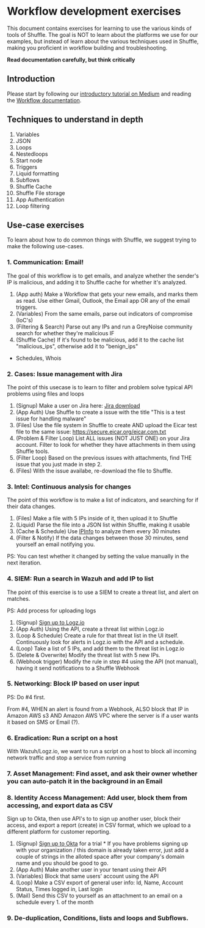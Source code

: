 # Workflow development exercises 
This document contains exercises for learning to use the various kinds of tools of Shuffle. The goal is NOT to learn about the platforms we use for our examples, but instead of learn about the various techniques used in Shuffle, making you proficient in workflow building and troubleshooting.

**Read documentation carefully, but think critically** 

## Introduction
Please start by following our [introductory tutorial on Medium](https://medium.com/shuffle-automation/introducing-shuffle-an-open-source-soar-platform-part-1-58a529de7d12) and reading the [Workflow documentation](http://shuffler.io/docs/workflows).

## Techniques to understand in depth
1. Variables
2. JSON
3. Loops
4. Nestedloops
5. Start node
6. Triggers
7. Liquid formatting
8. Subflows
9. Shuffle Cache
10. Shuffle File storage 
11. App Authentication
12. Loop filtering

## Use-case exercises
To learn about how to do common things with Shuffle, we suggest trying to make the following use-cases.

### 1. Communication: Email!
The goal of this workflow is to get emails, and analyze whether the sender's IP is malicious, and adding it to Shuffle cache for whether it's analyzed. 

1. (App auth) 					Make a Workflow that gets your new emails, and marks them as read. Use either Gmail, Outlook, the Email app OR any of the email triggers.
2. (Variables) 					From the same emails, parse out indicators of compromise (IoC's)
3. (Filtering & Search) Parse out any IPs and run a GreyNoise community search for whether they're malicious IF 
4. (Shuffle Cache) 			If it's found to be malicious, add it to the cache list "malicious_ips", otherwise add it to "benign_ips"

- Schedules, Whois

### 2. Cases: Issue management with Jira 
The point of this usecase is to learn to filter and problem solve typical API problems using files and loops

1. (Signup) Make a user on Jira here: [Jira download](https://www.atlassian.com/software/jira?&aceid=&adposition=&adgroup=95003655569&campaign=9124878867&creative=415542762940&device=c&keyword=jira%20software%20sign%20up&matchtype=e&network=g&placement=&ds_kids=p51242194601&ds_e=GOOGLE&ds_eid=700000001558501&ds_e1=GOOGLE&gclid=CjwKCAiA5t-OBhByEiwAhR-hmx8BfX8_S0SEAnN5pj0Lka1qmQ7G0-IqZOrwkL3JZYe_Rxp1i3RwBRoCLuwQAvD_BwE&gclsrc=aw.ds)
2. (App Auth) Use Shuffle to create a issue with the title "This is a test issue for handling malware"
3. (Files) Use the file system in Shuffle to create AND upload the Eicar test file to the same issue: https://secure.eicar.org/eicar.com.txt
4. (Problem & Filter Loop) List ALL issues (NOT JUST ONE) on your Jira account. Filter to look for whether they have attachments in them using Shuffle tools.
5. (Filter Loop) Based on the previous issues with attachments, find THE issue that you just made in step 2.
6. (Files) With the issue availabe, re-download the file to Shuffle.

### 3. Intel: Continuous analysis for changes
The point of this workflow is to make a list of indicators, and searching for if their data changes.

1. (Files) Make a file with 5 IPs inside of it, then upload it to Shuffle 					
2. (Liquid) Parse the file into a JSON list within Shuffle, making it usable 				
3. (Cache & Schedule) Use [IPInfo](https://ipinfo.io/signup) to analyze them every 30 minutes 	
4. (Filter & Notify) If the data changes between those 30 minutes, send yourself an email notifying you. 

PS: You can test whether it changed by setting the value manually in the next iteration.

### 4. SIEM: Run a search in Wazuh and add IP to list
The point of this exercise is to use a SIEM to create a threat list, and alert on matches.

PS: Add process for uploading logs

1. (Signup) [Sign up to Logz.io](https://logz.io/freetrial-bd/)
2. (App Auth) Using the API, create a threat list within Logz.io 
3. (Loop & Schedule) Create a rule for that threat list in the UI itself. Continuously look for alerts in Logz.io with the API and a schedule. 
4. (Loop) Take a list of 5 IPs, and add them to the threat list in Logz.io 
5. (Delete & Overwrite) Modify the threat list with 5 new IPs.
6. (Webhook trigger) Modify the rule in step #4 using the API (not manual), having it send notifications to a Shuffle Webhook 

### 5. Networking: Block IP based on user input
PS: Do #4 first. 

From #4, WHEN an alert is found from a Webhook, ALSO block that IP in Amazon AWS s3 AND Amazon AWS VPC where the server is if a user wants it based on SMS or Email (?).

### 6. Eradication: Run a script on a host
With Wazuh/Logz.io, we want to run a script on a host to block all incoming network traffic and stop a service from running

### 7. Asset Management: Find asset, and ask their owner whether you can auto-patch it in the background in an Email 


### 8. Identity Access Management: Add user, block them from accessing, and export data as CSV
Sign up to Okta, then use API's to to sign up another user, block their access, and export a report (create) in CSV format, which we upload to a different platform for customer reporting.

1. (Signup) [Sign up to Okta](https://www.okta.com/uk/free-trial/) for a trial * If you have problems signing up with your organization / this domain is already taken error, just add a couple of strings in the alloted space after your company's domain name and you should be good to go. 
2. (App Auth) Make another user in your tenant using their API
3. (Variables) Block that same users' account using the API
4. (Loop) Make a CSV export of general user info: Id, Name, Account Status, Times logged in, Last login
5. (Mail) Send this CSV to yourself as an attachment to an email on a schedule every 1. of the month

### 9. De-duplication, Conditions, lists and loops and Subflows. 
